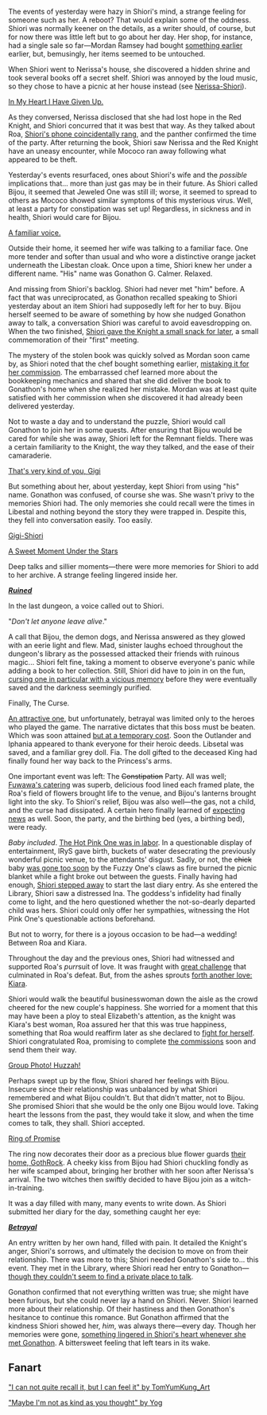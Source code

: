 The events of yesterday were hazy in Shiori's mind, a strange feeling for someone such as her. A reboot? That would explain some of the oddness. Shiori was normally keener on the details, as a writer should, of course, but for now there was little left but to go about her day. Her shop, for instance, had a single sale so far—Mordan Ramsey had bought [something earlier](https://youtu.be/mb91g7vQSnA?t=342) earlier, but, bemusingly, her items seemed to be untouched.

When Shiori went to Nerissa's house, she discovered a hidden shrine and took several books off a secret shelf. Shiori was annoyed by the loud music, so they chose to have a picnic at her house instead (see [Nerissa-Shiori](#edge:nerissa-shiori)).

[In My Heart I Have Given Up.](#embed:https://youtu.be/mb91g7vQSnA?t=1065)

As they conversed, Nerissa disclosed that she had lost hope in the Red Knight, and Shiori concurred that it was best that way. As they talked about Roa, [Shiori's phone coincidentally rang](https://youtu.be/mb91g7vQSnA?t=1096), and the panther confirmed the time of the party. After returning the book, Shiori saw Nerissa and the Red Knight have an uneasy encounter, while Mococo ran away following what appeared to be theft.

Yesterday's events resurfaced, ones about Shiori's wife and the _possible_ implications that... more than just gas may be in their future. As Shiori called Bijou, it seemed that Jeweled One was still ill; worse, it seemed to spread to others as Mococo showed similar symptoms of this mysterious virus. Well, at least a party for constipation was set up! Regardless, in sickness and in health, Shiori would care for Bijou.

[A familiar voice.](#embed:https://youtu.be/mb91g7vQSnA?t=1732)

Outside their home, it seemed her wife was talking to a familiar face. One more tender and softer than usual and who wore a distinctive orange jacket underneath the Libestan cloak. Once upon a time, Shiori knew her under a different name. "His" name was Gonathon G. Calmer. Relaxed.

And missing from Shiori's backlog. Shiori had never met "him" before. A fact that was unreciprocated, as Gonathon recalled speaking to Shiori yesterday about an item Shiori had supposedly left for her to buy. Bijou herself seemed to be aware of something by how she nudged Gonathon away to talk, a conversation Shiori was careful to avoid eavesdropping on. When the two finished, [Shiori gave the Knight a small snack for later](https://youtu.be/mb91g7vQSnA?t=2040), a small commemoration of their "first" meeting.

The mystery of the stolen book was quickly solved as Mordan soon came by, as Shiori noted that the chef bought something earlier, [mistaking it for her commission](https://youtu.be/mb91g7vQSnA?t=2438). The embarrassed chef learned more about the bookkeeping mechanics and shared that she did deliver the book to Gonathon's home when she realized her mistake. Mordan was at least quite satisfied with her commission when she discovered it had already been delivered yesterday.

Not to waste a day and to understand the puzzle, Shiori would call Gonathon to join her in some quests. After ensuring that Bijou would be cared for while she was away, Shiori left for the Remnant fields. There was a certain familiarity to the Knight, the way they talked, and the ease of their camaraderie.

[That's very kind of you, Gigi](#embed:https://youtu.be/mb91g7vQSnA?t=3283)

But something about her, about yesterday, kept Shiori from using "his" name. Gonathon was confused, of course she was. She wasn't privy to the memories Shiori had. The only memories she could recall were the times in Libestal and nothing beyond the story they were trapped in. Despite this, they fell into conversation easily. Too easily.

[Gigi-Shiori](#edge:gigi-shiori)

[A Sweet Moment Under the Stars](#embed:https://youtu.be/mb91g7vQSnA?t=4171)

Deep talks and sillier moments—there were more memories for Shiori to add to her archive. A strange feeling lingered inside her.

[**_Ruined_**](#embed:https://youtu.be/mb91g7vQSnA?t=6148)

In the last dungeon, a voice called out to Shiori.

"_Don't let anyone leave alive_."

A call that Bijou, the demon dogs, and Nerissa answered as they glowed with an eerie light and flew. Mad, sinister laughs echoed throughout the dungeon's library as the possessed attacked their friends with ruinous magic... Shiori felt fine, taking a moment to observe everyone's panic while adding a book to her collection. Still, Shiori did have to join in on the fun, [cursing one in particular with a vicious memory](https://youtu.be/mb91g7vQSnA?t=6446) before they were eventually saved and the darkness seemingly purified.

Finally, The Curse.

[An attractive one](https://youtu.be/mb91g7vQSnA?t=6687), but unfortunately, betrayal was limited only to the heroes who played the game. The narrative dictates that this boss must be beaten. Which was soon attained [but at a temporary cost](https://youtu.be/mb91g7vQSnA?t=6977). Soon the Outlander and Iphania appeared to thank everyone for their heroic deeds. Libsetal was saved, and a familiar grey doll. Fia. The doll gifted to the deceased King had finally found her way back to the Princess's arms.

One important event was left: The ~~Constipation~~ Party. All was well; [Fuwawa's catering](https://youtu.be/mb91g7vQSnA?t=7271) was superb, delicious food lined each framed plate, the Roa's field of flowers brought life to the venue, and Bijou's lanterns brought light into the sky. To Shiori's relief, Bijou was also well—the gas, not a child, and the curse had dissipated. A certain hero finally learned of [expecting news](https://youtu.be/mb91g7vQSnA?t=7930) as well. Soon, the party, and the birthing bed (yes, a birthing bed), were ready.

_Baby included_. [The Hot Pink One was in labor](https://youtu.be/mb91g7vQSnA?t=8883). In a questionable display of entertainment, IRyS gave birth, buckets of water desecrating the previously wonderful picnic venue, to the attendants' disgust. Sadly, or not, the ~~chick~~ baby [was gone too soon](https://youtu.be/mb91g7vQSnA?t=9845) by the Fuzzy One's claws as fire burned the picnic blanket while a fight broke out between the guests. Finally having had enough, [Shiori stepped away](https://youtu.be/mb91g7vQSnA?t=10172) to start the last diary entry. As she entered the Library, Shiori saw a distressed Ina. The goddess's infidelity had finally come to light, and the hero questioned whether the not-so-dearly departed child was hers. Shiori could only offer her sympathies, witnessing the Hot Pink One's questionable actions beforehand.

But not to worry, for there is a joyous occasion to be had—a wedding! Between Roa and Kiara.

Throughout the day and the previous ones, Shiori had witnessed and supported Roa's *purr*suit of love. It was fraught with [great challenge](#edge:raora-liz) that culminated in Roa's defeat. But, from the ashes sprouts [forth another love: Kiara](#edge:raora-kiara).

Shiori would walk the beautiful businesswoman down the aisle as the crowd cheered for the new couple's happiness. She worried for a moment that this may have been a ploy to steal Elizabeth's attention, as the knight was Kiara's best woman, Roa assured her that this was true happiness, something that Roa would reaffirm later as she declared to [fight for herself](https://youtu.be/mb91g7vQSnA?t=10949). Shiori congratulated Roa, promising to complete [the commissions](https://youtu.be/mb91g7vQSnA?t=8350) soon and send them their way.

[Group Photo! Huzzah!](#embed:https://youtu.be/mb91g7vQSnA?t=10859)

Perhaps swept up by the flow, Shiori shared her feelings with Bijou. Insecure since their relationship was unbalanced by what Shiori remembered and what Bijou couldn't. But that didn't matter, not to Bijou. She promised Shiori that she would be the only one Bijou would love. Taking heart the lessons from the past, they would take it slow, and when the time comes to talk, they shall. Shiori accepted.

[Ring of Promise](#embed:https://youtu.be/mb91g7vQSnA?t=11132)

The ring now decorates their door as a precious blue flower guards [their home, GothRock](https://youtu.be/mb91g7vQSnA?t=11372). A cheeky kiss from Bijou had Shiori chuckling fondly as her wife scamped about, bringing her brother with her soon after Nerissa's arrival. The two witches then swiftly decided to have Bijou join as a witch-in-training.

It was a day filled with many, many events to write down. As Shiori submitted her diary for the day, something caught her eye:

[**_Betrayal_**](#embed:https://youtu.be/mb91g7vQSnA?t=11957)

An entry written by her own hand, filled with pain. It detailed the Knight's anger, Shiori's sorrows, and ultimately the decision to move on from their relationship. There was more to this; Shiori needed Gonathon's side to... this event. They met in the Library, where Shiori read her entry to Gonathon—[though they couldn't seem to find a private place to talk](https://youtu.be/mb91g7vQSnA?t=12352).

Gonathon confirmed that not everything written was true; she might have been furious, but she could never lay a hand on Shiori. Never. Shiori learned more about their relationship. Of their hastiness and then Gonathon's hesitance to continue this romance. But Gonathon affirmed that the kindness Shiori showed her, _him_, was always there—every day. Though her memories were gone, [something lingered in Shiori's heart whenever she met Gonathon](https://youtu.be/mb91g7vQSnA?t=12655). A bittersweet feeling that left tears in its wake.

## Fanart

["I can not quite recall it, but I can feel it" by TomYumKung_Art](https://x.com/TomYumKung_Art/status/1922095825062117883)

["Maybe I'm not as kind as you thought" by Yog](https://x.com/MassiveYog/status/1923695201052393918)
